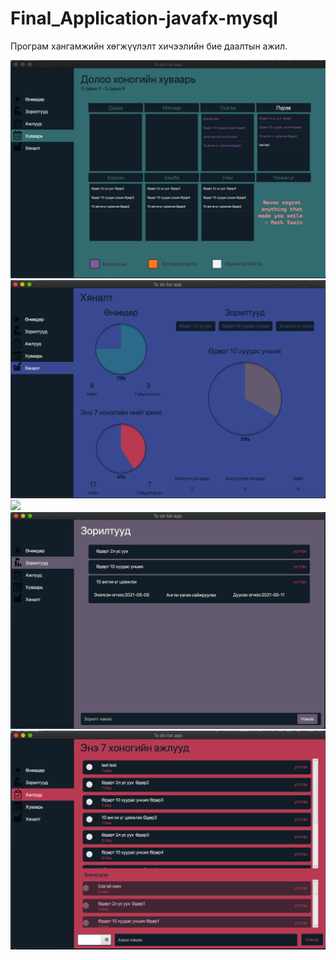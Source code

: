 # Final_Application-javafx-mysql
Програм хангамжийн хөгжүүлэлт хичээлийн бие даалтын ажил.

![](src/sample/resources/images/schedulePage.png)
![](src/sample/resources/images/dashboardPage.png)
![](src/sample/resources/images/todayPagePage.png)
![](src/sample/resources/images/challengePage.png)
![](src/sample/resources/images/tasksPage.png)
